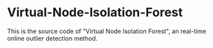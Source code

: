 # Virtual-Node-Isolation-Forest
This is the source code of "Virtual Node Isolation Forest", an real-time online outlier detection method.
